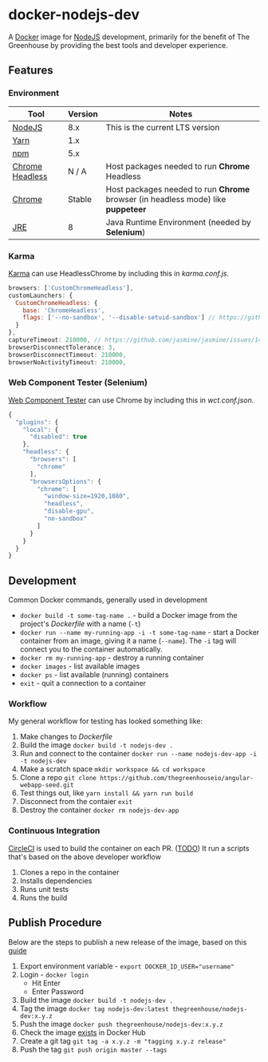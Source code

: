 # docker-nodejs-dev
A [Docker][] image for [NodeJS][] development, primarily for the benefit of The Greenhouse by providing the best tools and developer experience.

[Docker]: https://www.docker.com/
[NodeJS]: https://nodejs.org/


## Features

### Environment
| Tool | Version | Notes |
|------|---------|-------|
| [NodeJS][] | 8.x  | This is the current LTS version |
| [Yarn][] | 1.x  |       |
| [npm][] | 5.x  |       |
| [Chrome Headless][] | N / A  |  Host packages needed to run **Chrome** Headless |
| [Chrome][] | Stable  |  Host packages needed to run **Chrome** browser (in headless mode) like **puppeteer** |
| [JRE][] | 8  |  Java Runtime Environment (needed by **Selenium**) |

[NodeJS]: https://nodejs.org/en/download/
[npm]: https://www.npmjs.com/
[Yarn]: https://yarnpkg.com/en/
[Chrome Headless]: https://developers.google.com/web/updates/2017/04/headless-chrome
[Chrome]: https://www.google.com/chrome/
[JRE]: http://www.oracle.com/technetwork/java/javase/downloads/jre8-downloads-2133155.html

### Karma
[Karma](https://karma-runner.github.io/) can use HeadlessChrome by including this in _karma.conf.js_.

```javascript
browsers: ['CustomChromeHeadless'],
customLaunchers: {
  CustomChromeHeadless: {
    base: 'ChromeHeadless',
    flags: ['--no-sandbox', '--disable-setuid-sandbox'] // https://github.com/Googlechrome/puppeteer/issues/290#issuecomment-322852784
  }
},
captureTimeout: 210000, // https://github.com/jasmine/jasmine/issues/1413#issuecomment-334247097
browserDisconnectTolerance: 3,
browserDisconnectTimeout: 210000,
browserNoActivityTimeout: 210000,
```

### Web Component Tester (Selenium)
[Web Component Tester](https://github.com/Polymer/tools/tree/master/packages/web-component-tester#custom-environments) can use Chrome by including  this in _wct.conf.json_.

```javascript
{
  "plugins": {
    "local": {
      "disabled": true
    },
    "headless": {
      "browsers": [
        "chrome"
      ],
      "browsersOptions": {
        "chrome": [
          "window-size=1920,1080",
          "headless",
          "disable-gpu",
          "no-sandbox"
        ]
      }
    }
  }
}
```

## Development
Common Docker commands, generally used in development

- `docker build -t some-tag-name .` - build a Docker image from the project's _Dockerfile_ with a name (`-t`)
- `docker run --name my-running-app -i -t some-tag-name` - start a Docker container from an image, giving it a name (`--name`).  The `-i` tag will connect you to the container automatically.
- `docker rm my-running-app` - destroy a running container
- `docker images` - list available images
- `docker ps` - list available (running) containers
- `exit` - quit a connection to a container

### Workflow
My general workflow for testing has looked something like:
1. Make changes to _Dockerfile_
1. Build the image `docker build -t nodejs-dev .`
1. Run and connect to the container `docker run --name nodejs-dev-app -i -t nodejs-dev`
1. Make a scratch space `mkdir workspace && cd workspace`
1. Clone a repo `git clone https://github.com/thegreenhouseio/angular-webapp-seed.git`
1. Test things out, like `yarn install && yarn run build`
1. Disconnect from the contaier `exit`
1. Destroy the container `docker rm nodejs-dev-app`

### Continuous Integration
[CircleCI](https://circleci.com/) is used to build the container on each PR.  ([TODO](https://github.com/thegreenhouseio/docker-nodejs-dev/issues/18)) It run a scripts that's based on the above developer workflow
1. Clones a repo in the container
1. Installs dependencies
1. Runs unit tests
1. Runs the build

## Publish Procedure
Below are the steps to publish a new release of the image, based on this [guide](https://docs.docker.com/docker-cloud/builds/push-images/)

1. Export environment variable - `export DOCKER_ID_USER="username"`
1. Login - `docker login`
   * Hit Enter
   * Enter Password
1. Build the image `docker build -t nodejs-dev .`
1. Tag the image `docker tag nodejs-dev:latest thegreenhouse/nodejs-dev:x.y.z`
1. Push the image `docker push thegreenhouse/nodejs-dev:x.y.z`
1. Check the image [exists](https://hub.docker.com/r/thegreenhouse/nodejs-dev/tags/) in Docker Hub
1. Create a git tag `git tag -a x.y.z -m "tagging x.y.z release"`
1. Push the tag `git push origin master --tags`